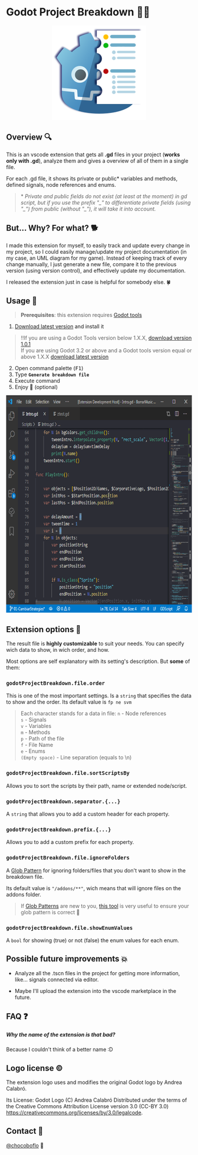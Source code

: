 
# Godot Project Breakdown :robot::bookmark_tabs:
<p align="center">
	<img width="256" height="256" src="https://github.com/SuzukaDev/vscode-godot-project-breakdown/blob/master/images/icon.png?raw=true">
</p>


## Overview :mag:
This is an vscode extension that gets all **.gd** files in your project (**works only with .gd**), analyze them and gives a overview of all of them in a single file.

For each .gd file, it shows its private or public* variables and methods, defined signals, node references and enums.

>\* *Private and public fields do not exist (at least at the moment) in gd script, but if you use the prefix "\_" to differentiate private fields (using "\_") from public (without "\_"), it will take it into account.*


## But... Why? For what? :dog2:

I made this extension for myself, to easily track and update every change in my project, so I could easily manage/update my project documentation (in my case, an UML diagram for my game).
Instead of keeping track of every change manually, I just generate a new file, compare it to the previous version (using version control), and effectively update my documentation.

I released the extension just in case is helpful for somebody else. :four_leaf_clover:

## Usage :wrench:
>**Prerequisites**: this extension requires [Godot tools](https://marketplace.visualstudio.com/items?itemName=geequlim.godot-tools)

1. [Download latest version](https://github.com/SuzukaDev/vscode-godot-project-breakdown/releases) and install it
>:bangbang:If you are using a Godot Tools version below 1.X.X, [download version 1.0.1](https://github.com/SuzukaDev/vscode-godot-project-breakdown/releases/tag/v1.0.1)<br>
If you are using Godot 3.2 or above and a Godot tools version equal or above 1.X.X [download latest version](https://github.com/SuzukaDev/vscode-godot-project-breakdown/releases)
2. Open command palette (<kbd>F1</kbd>)
3. Type **`Generate breakdown file`**
4. Execute command
5. Enjoy :dancer: (optional)
<p align="center">
	<img width="715" height="588" src="https://github.com/SuzukaDev/vscode-godot-project-breakdown/blob/master/images/demo.gif?raw=true">
</p>

## Extension options :pencil:
The result file is **highly customizable** to suit your needs.
You can specify wich data to show, in wich order, and how.

Most options are self explanatory with its setting's description. But **some** of them:

### `godotProjectBreakdown.file.order`
This is one of the most important settings. Is a `string` that specifies the data to show and the order. Its default value is `fp ne svm`


>Each character stands for a data in file:
`n` - Node references<br>
`s` - Signals<br>
`v` - Variables<br>
`m` - Methods<br>
`p` - Path of the file<br>
`f` - File Name<br>
`e` - Enums<br>
`(Empty space)` - Line separation (equals to \\n)<br>
### `godotProjectBreakdown.file.sortScriptsBy`
Allows you to sort the scripts by their path, name or extended node/script.
### `godotProjectBreakdown.separator.{...}`
A `string` that allows you to add a custom header for each property.
### `godotProjectBreakdown.prefix.{...}`
Allows you to add a custom prefix for each property.
### `godotProjectBreakdown.file.ignoreFolders`
A [Glob Pattern](https://code.visualstudio.com/api/references/vscode-api#GlobPattern) for ignoring folders/files that you don't want to show in the breakdown file.

Its default value is `"/addons/**"`, wich means that will ignore files on the addons folder.
> If [Glob Patterns](https://code.visualstudio.com/api/references/vscode-api#GlobPattern) are new to you, [this tool](https://globster.xyz) is very useful to ensure your glob pattern is correct :dog:

### `godotProjectBreakdown.file.showEnumValues`
A `bool` for showing (true) or not (false) the enum values for each enum.


## Possible future improvements :boom:
- Analyze all the .tscn files in the project for getting more information, like... signals connected via editor.

- Maybe I'll upload the extension into the vscode marketplace in the future.

## FAQ :question:
##### Why the name of the extension is that bad?
Because I couldn't think of a better name :D

## Logo license :copyright:
The extension logo uses and modifies the original Godot logo by Andrea Calabró.

Its License:
Godot Logo (C) Andrea Calabró
Distributed under the terms of the Creative Commons Attribution License
version 3.0 (CC-BY 3.0) <https://creativecommons.org/licenses/by/3.0/legalcode>.

## Contact :dog:
[@chocoboflo](https://twitter.com/chocoboflo) :wolf:


